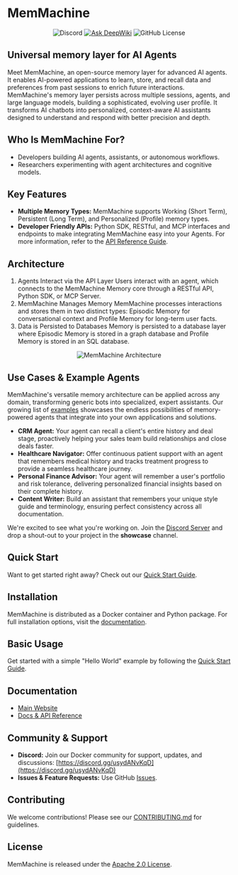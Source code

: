 # MemMachine

<div align="center">

![Discord](https://img.shields.io/discord/1412878659479666810)
[![Ask DeepWiki](https://deepwiki.com/badge.svg)](https://deepwiki.com/MemMachine/MemMachine)
![GitHub License](https://img.shields.io/github/license/MemMachine/MemMachine)

</div>

## Universal memory layer for AI Agents

Meet MemMachine, an open-source memory layer for advanced AI agents. It enables
AI-powered applications to learn, store, and recall data and preferences from
past sessions to enrich future interactions. MemMachine's memory layer persists
across multiple sessions, agents, and large language models, building a
sophisticated, evolving user profile. It transforms AI chatbots into
personalized, context-aware AI assistants designed to understand and respond
with better precision and depth.

## Who Is MemMachine For?

- Developers building AI agents, assistants, or autonomous workflows.
- Researchers experimenting with agent architectures and cognitive models.

## Key Features

- **Multiple Memory Types:** MemMachine supports Working (Short Term),
    Persistent (Long Term), and Personalized (Profile) memory types.
- **Developer Friendly APIs:** Python SDK, RESTful, and MCP interfaces and
    endpoints to make integrating MemMachine easy into your Agents. For more
    information, refer to the
    [API Reference Guide](https://docs.memmachine.ai/api_reference).

## Architecture

1. Agents Interact via the API Layer
    Users interact with an agent, which connects to the MemMachine Memory core through a RESTful API, Python SDK, or MCP Server.
2. MemMachine Manages Memory
    MemMachine processes interactions and stores them in two distinct types: Episodic Memory for conversational context and Profile Memory for long-term user facts.
3. Data is Persisted to Databases
    Memory is persisted to a database layer where Episodic Memory is stored in a graph database and Profile Memory is stored in an SQL database.

<div align="center">

![MemMachine Architecture](https://github.com/MemMachine/MemMachine/blob/main/assets/img/MemMachine_Architecture.png)

</div>

## Use Cases & Example Agents

MemMachine's versatile memory architecture can be applied across any domain,
transforming generic bots into specialized, expert assistants. Our growing list
of [examples](examples/README.md) showcases the endless possibilities of
memory-powered agents that integrate into your own applications and solutions.

- **CRM Agent:** Your agent can recall a client's entire history and deal stage,
    proactively helping your sales team build relationships and close deals
    faster.
- **Healthcare Navigator:** Offer continuous patient support with an agent that
    remembers medical history and tracks treatment progress to provide a
    seamless healthcare journey.
- **Personal Finance Advisor:** Your agent will remember a user's portfolio and
    risk tolerance, delivering personalized financial insights based on their
    complete history.
- **Content Writer:** Build an assistant that remembers your unique style guide
    and terminology, ensuring perfect consistency across all documentation.

We're excited to see what you're working on. Join the
[Discord Server](https://discord.gg/usydANvKqD) and drop a shout-out to your
project in the **showcase** channel.

## Quick Start

Want to get started right away? Check out our
[Quick Start Guide](https://docs.memmachine.ai).

## Installation

MemMachine is distributed as a Docker container and Python package. For full
installation options, visit the [documentation](https://docs.memmachine.ai).

## Basic Usage

Get started with a simple "Hello World" example by following the
[Quick Start Guide](https://docs.memmachine.ai/getting_started/quickstart).

## Documentation

- [Main Website](https://memmachine.ai)
- [Docs & API Reference](https://docs.memmachine.ai)

## Community & Support

- **Discord:** Join our Docker community for support, updates, and discussions:
    [https://discord.gg/usydANvKqD](https://discord.gg/usydANvKqD)
- **Issues & Feature Requests:** Use GitHub
    [Issues](https://github.com/MemMachine/MemMachine/issues).

## Contributing

We welcome contributions! Please see our [CONTRIBUTING.md](CONTRIBUTING.md) for
guidelines.

## License

MemMachine is released under the [Apache 2.0 License](LICENSE).
